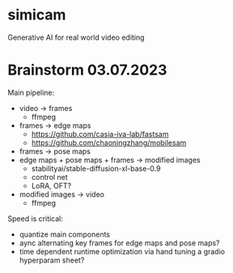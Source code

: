 # simicam

Generative AI for real world video editing

# Brainstorm 03.07.2023

Main pipeline:
- video -> frames
  - ffmpeg
- frames -> edge maps
  - https://github.com/casia-iva-lab/fastsam
  - https://github.com/chaoningzhang/mobilesam
- frames -> pose maps
- edge maps + pose maps + frames -> modified images
  - stabilityai/stable-diffusion-xl-base-0.9
  - control net
  - LoRA, OFT?
- modified images -> video
  - ffmpeg

Speed is critical:
- quantize main components
- aync alternating key frames for edge maps and pose maps?
- time dependent runtime optimization via hand tuning a gradio hyperparam sheet?
